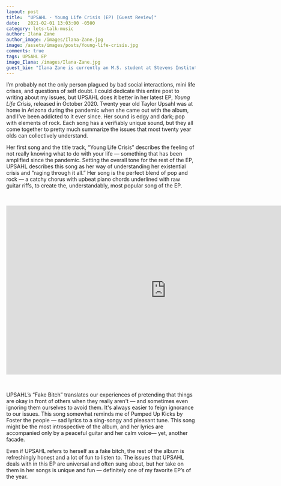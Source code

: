 ```yaml
---
layout: post
title:  "UPSAHL - Young Life Crisis (EP) [Guest Review]"
date:   2021-02-01 13:03:00 -0500
category: lets-talk-music
author: Ilana Zane
author_image: /images/Ilana-Zane.jpg
image: /assets/images/posts/Young-life-crisis.jpg
comments: true
tags: UPSAHL EP
image_Ilana: /images/Ilana-Zane.jpg
guest_bio: "Ilana Zane is currently an M.S. student at Stevens Institute of Technology studying Artificial Intelligence and Robotics."
---
```


I’m probably not the only person plagued by bad social interactions, mini life crises, and questions of self doubt. I could dedicate this entire post to writing about my issues, but UPSAHL does it better in her latest EP, _Young Life Crisis_, released in October 2020. Twenty year old Taylor Upsahl was at home in Arizona during the pandemic when she came out with the album, and I’ve been addicted to it ever since. Her sound is edgy and dark; pop with elements of rock. Each song has a verifiably unique sound, but they all come together to pretty much summarize the issues that most twenty year olds can collectively understand.

Her first song and the title track, “Young Life Crisis” describes the feeling of not really knowing what to do with your life ― something that has been amplified since the pandemic. Setting the overall tone for the rest of the EP, UPSAHL describes this song as her way of understanding her existential crisis and "raging through it all.” Her song is the perfect blend of pop and rock ― a catchy chorus with upbeat piano chords underlined with raw guitar riffs, to create the, understandably, most popular song of the EP.

&nbsp;

<center><iframe width="850" height="450" src="https://www.youtube.com/embed/O6QqkmDmxiY" frameborder="0" allow="accelerometer; autoplay; clipboard-write; encrypted-media; gyroscope; picture-in-picture" allowfullscreen></iframe></center>

&nbsp;

UPSAHL’s “Fake Bitch” translates our experiences of pretending that things are okay in front of others when they really aren't ― and sometimes even ignoring them ourselves to avoid them. It's always easier to feign ignorance to our issues. This song somewhat reminds me of Pumped Up Kicks by Foster the people ― sad lyrics to a sing-songy and pleasant tune. This song might be the most introspective of the album, and her lyrics are accompanied only by a peaceful guitar and her calm voice― yet, another facade.

Even if UPSAHL refers to herself as a fake bitch, the rest of the album is refreshingly honest and a lot of fun to listen to. The issues that UPSAHL deals with in this EP are universal and often sung about, but her take on them in her songs is unique and fun ― definitely one of my favorite EP’s of the year.
